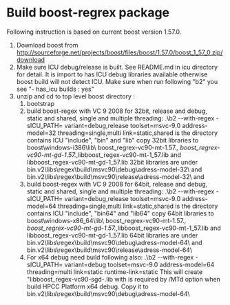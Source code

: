 # Build boost-regrex package
Following instruction is based on current boost version 1.57.0.

1. Download boost from http://sourceforge.net/projects/boost/files/boost/1.57.0/boost_1_57_0.zip/download
2. Make sure ICU  debug/release is built.  See README.md in icu directory for detail.
   It is import to has ICU debug libraries available otherwise boost build will not detect ICU.
   Make sure when run following "b2" you see "- has_icu builds     : yes"
3. unzip and cd to top level boost directory :
   1. bootstrap
   2. build boost-regex with VC 9 2008 for 32bit, release and debug, static and shared, single and multiple threading:
      .\b2 --with-regex -sICU_PATH=<ICU> variant=debug,release toolset=msvc-9.0 address-model=32 threading=single,multi link=static,shared
      <ICU> is the directory contains ICU "include", "bin" and "lib"
      copy 32bit libraries to boost\windows-i386\lib\ 
      boost_regrex-vc90-mt-1.57.*, boost_regrex-vc90-mt-gd-1.57.*,libboost_regex-vc90-mt-1_57.lib and libboost_regex-vc90-mt-gd-1_57.lib 
      32bit libraries are under bin.v2\libs\regex\build\msvc90\debug\adress-model-32\ and 
                                bin.v2\libs\regex\build\msvc90\release\adress-model-32\ and 
   3. build boost-regex with VC 9 2008 for 64bit, release and debug, static and shared, single and multiple threading:
      .\b2 --with-regex -sICU_PATH=<ICU> variant=debug,release toolset=msvc-9.0 address-model=64 threading=single,multi link=static,shared
      <ICU> is the directory contains ICU "include", "bin64" and "lib64"
      copy 64bit libraries to boost\windows-x86_64\lib\ 
      boost_regrex-vc90-mt-1.57.*, boost_regrex-vc90-mt-gd-1.57.*,libboost_regex-vc90-mt-1_57.lib and libboost_regex-vc90-mt-gd-1_57.lib 
      64bit libraries are under bin.v2\libs\regex\build\msvc90\debug\adress-model-64\ and 
                                bin.v2\libs\regex\build\msvc90\release\adress-model-64\  
   4. For x64 debug need build following also: 
      .\b2 --with-regex -sICU_PATH=<ICU> variant=debug toolset=msvc-9.0 address-model=64 threading=multi link=static runtime-link=static
      This will create "libboost_regex-vc90-sgd-<version>.lib with is required by /MTd option when build HPCC Platform x64 debug. 
      Copy it to bin.v2\libs\regex\build\msvc90\debug\adress-model-64\  
